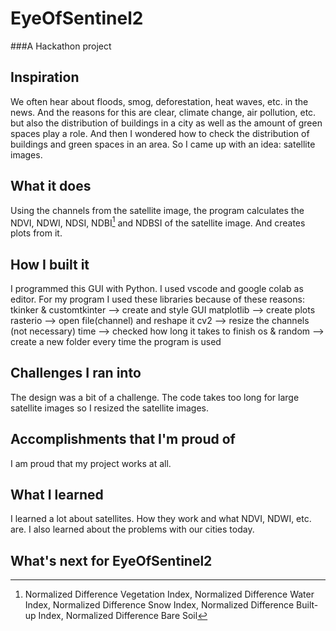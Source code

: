 # EyeOfSentinel2
###A Hackathon project

## Inspiration

We often hear about floods, smog, deforestation, heat waves, etc. in the news.
And the reasons for this are clear, climate change, air pollution, etc. but also the distribution of buildings in a city as well as the amount of green spaces play a role.
And then I wondered how to check the distribution of buildings and green spaces in an area. So I came up with an idea: satellite images.

## What it does

Using the channels from the satellite image, the program calculates the NDVI, NDWI, NDSI, NDBI[^1] and NDBSI of the satellite image. And creates plots from it.

[^1]: Normalized Difference Vegetation Index, Normalized Difference Water Index, Normalized Difference Snow Index, Normalized Difference Built-up Index, Normalized Difference Bare Soil

## How I built it

I programmed this GUI with Python. 
I used vscode and google colab as editor.
For my program I used these libraries because of these reasons:
tkinker & customtkinter --> create and style GUI
matplotlib --> create plots
rasterio --> open file(channel) and reshape it
cv2 --> resize the channels 
(not necessary) time --> checked how long it takes to finish 
os & random --> create a new folder every time the program is used

## Challenges I ran into
The design was a bit of a challenge. 
The code takes too long for large satellite images so I resized the satellite images.

## Accomplishments that I'm proud of
I am proud that my project works at all.

## What I learned
I learned a lot about satellites. How they work and what NDVI, NDWI, etc. are. I also learned about the problems with our cities today.

## What's next for EyeOfSentinel2
